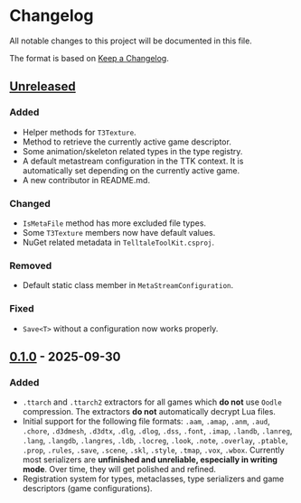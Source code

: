 # Changelog

All notable changes to this project will be documented in this file.

The format is based on [Keep a Changelog](https://keepachangelog.com/en/1.1.0/).

## [Unreleased]

### Added
- Helper methods for `T3Texture`.
- Method to retrieve the currently active game descriptor.
- Some animation/skeleton related types in the type registry.
- A default metastream configuration in the TTK context. It is automatically set depending on the currently active game.
- A new contributor in README.md.

### Changed
- `IsMetaFile` method has more excluded file types.
- Some `T3Texture` members now have default values.
- NuGet related metadata in `TelltaleToolKit.csproj`.

### Removed
- Default static class member in `MetaStreamConfiguration`.

### Fixed
- `Save<T>` without a configuration now works properly.

## [0.1.0] - 2025-09-30

### Added
- `.ttarch` and `.ttarch2` extractors for all games which **do not** use `Oodle` compression. The extractors **do not** automatically decrypt Lua files.
- Initial support for the following file formats: `.aam`, `.amap`, `.anm`, `.aud`, `.chore`, `.d3dmesh`, `.d3dtx`, `.dlg`, `.dlog`, `.dss`, `.font`, `.imap`, `.landb`, `.lanreg`, `.lang`, `.langdb`, `.langres`, `.ldb`, `.locreg`, `.look`, `.note`, `.overlay`, `.ptable`, `.prop`, `.rules`, `.save`, `.scene`, `.skl`, `.style`, `.tmap`, `.vox`, `.wbox`. Currently most serializers are **unfinished and unreliable, especially in writing mode**. Over time, they will get polished and refined.
- Registration system for types, metaclasses, type serializers and game descriptors (game configurations).

[unreleased]: https://github.com/iMrShadow/TelltaleToolKit/compare/0.1.0...HEAD
[0.1.0]: https://github.com/iMrShadow/TelltaleToolKit/releases/tag/0.1.0
  